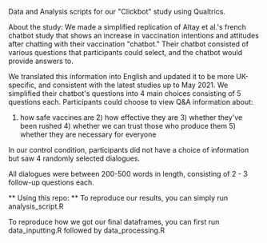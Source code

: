 Data and Analysis scripts for our "Clickbot" study using Qualtrics. 

About the study:
We made a simplified replication of Altay et al.'s french chatbot study that shows an increase 
in vaccination intentions and attitudes after chatting with their vaccination "chatbot." Their chatbot consisted of various questions that participants could select, and the 
chatbot would provide answers to. 

We translated this information into English and updated it to be more UK-specific, and consistent with the latest studies up to May 2021. 
We simplified their chatbot's questions into 4 main choices consisting of 5 questions each. Participants could choose to view Q&A information about:
1) how safe vaccines are 2) how effective they are 3) whether they've been rushed 4) whether we can trust those who produce them 5) whether they are necessary for everyone

In our control condition, participants did not have a choice of information but saw 4 randomly selected dialogues. 

All dialogues were between 200-500 words in length, consisting of 2 - 3 follow-up questions each. 

** Using this repo: **
To reproduce our results, you can simply run
analysis_script.R 

To reproduce how we got our final dataframes, you can first run data_inputting.R followed by data_processing.R
